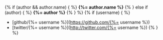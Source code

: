 {% if (author && author.name) { %}
**{%= author.name %}**
{% } else if (author) { %}
**{%= author %}**
{% } %} {% if (username) { %}
+ [github/{%= username %}](https://github.com/{%= username %})
+ [twitter/{%= username %}](http://twitter.com/{%= username %}) {% } %}